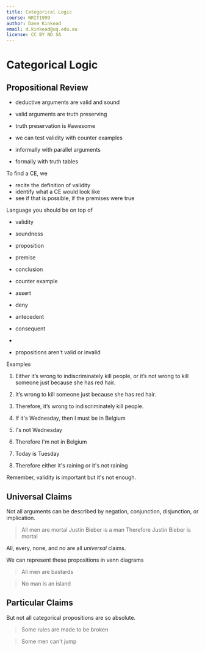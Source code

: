 ```yaml
---
title: Categorical Logic
course: WRIT1999
author: Dave Kinkead
email: d.kinkead@uq.edu.au
license: CC BY ND SA
---
```


# Categorical Logic

## Propositional Review

  - deductive arguments are valid and sound
  - valid arguments are truth preserving
  - truth preservation is #awesome

  - we can test validity with counter examples
  - informally with parallel arguments
  - formally with truth tables

To find a CE, we

  - recite the definition of validity
  - identify what a CE would look like
  - see if that is possible, if the premises were true


Language you should be on top of

  - validity
  - soundness
  - proposition
  - premise
  - conclusion
  - counter example
  - assert
  - deny
  - antecedent
  - consequent
  
  -   
  - propositions aren't valid or invalid

Examples

  1.  Either it’s wrong to indiscriminately kill people, or it’s not wrong to kill someone just because she has red hair.
  2.  It’s wrong to kill someone just because she has red hair.
  3.  Therefore, it’s wrong to indiscriminately kill people.

  1. If it's Wednesday, then I must be in Belgium
  2. I's not Wednesday
  3. Therefore I'm not in Belgium

  1. Today is Tuesday
  2. Therefore either it's raining or it's not raining

Remember, validity is important but it's not enough.


## Universal Claims

Not all arguments can be described by negation, conjunction, disjunction, or implication.

  > All men are mortal
  > Justin Bieber is a man
  > Therefore Justin Bieber is mortal

All, every, none, and no are all _universal_ claims.

We can represent these propositions in venn diagrams

> All men are bastards

> No man is an island

## Particular Claims

But not all categorical propositions are so absolute.

  > Some rules are made to be broken

  > Some men can't jump

